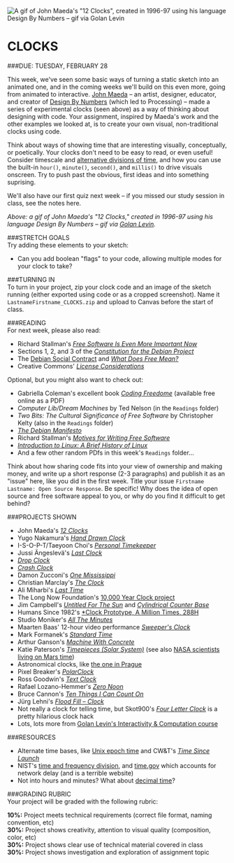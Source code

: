 ![A gif of John Maeda's "12 Clocks", created in 1996-97 using his language Design By Numbers – gif via Golan Levin](https://raw.githubusercontent.com/jeffThompson/CreativeProgramming1/master/Images/Week04/JohnMaeda_12Clocks_1996-97.gif)

CLOCKS
====

###DUE: TUESDAY, FEBRUARY 28

This week, we've seen some basic ways of turning a static sketch into an animated one, and in the coming weeks we'll build on this even more, going from animated to interactive. [John Maeda](https://en.wikipedia.org/wiki/John_Maeda) – an artist, designer, educator, and creator of [Design By Numbers](https://en.wikipedia.org/wiki/Design_By_Numbers) (which led to Processing) – made a series of experimental clocks (seen above) as a way of thinking about designing with code. Your assignment, inspired by Maeda's work and the other examples we looked at, is to create your own visual, non-traditional clocks using code.

Think about ways of showing time that are interesting visually, conceptually, or poetically. Your clocks don't need to be easy to read, or even useful! Consider timescale and [alternative divisions of time](https://youtu.be/At5atF4mKiU), and how you can use the built-in `hour()`, `minute()`, `second()`, and `millis()` to drive visuals onscreen. Try to push past the obvious, first ideas and into something suprising.

We'll also have our first quiz next week – if you missed our study session in class, see the notes here.

*Above: a gif of John Maeda's "12 Clocks," created in 1996-97 using his language Design By Numbers – gif via [Golan Levin](http://cmuems.com/2016/60212/lectures/lecture-09-09b-clocks/maedas-clocks/).*  

###STRETCH GOALS  
Try adding these elements to your sketch:

* Can you add boolean "flags" to your code, allowing multiple modes for your clock to take?  

###TURNING IN  
To turn in your project, zip your clock code and an image of the sketch running (either exported using code or as a cropped screenshot). Name it `LastnameFirstname_CLOCKS.zip` and upload to Canvas before the start of class.

###READING  
For next week, please also read:

* Richard Stallman's [*Free Software Is Even More Important Now*](https://www.gnu.org/philosophy/free-software-even-more-important.html)  
* Sections 1, 2, and 3 of the [*Constitution for the Debian Project*](https://www.debian.org/devel/constitution)  
* The [Debian Social Contract](https://www.debian.org/social_contract) and [*What Does Free Mean?*](https://www.debian.org/intro/free)  
* Creative Commons' [*License Considerations*](https://creativecommons.org/share-your-work/licensing-considerations/)  

Optional, but you might also want to check out:  

* Gabriella Coleman's excellent book [*Coding Freedome*](http://gabriellacoleman.org/Coleman-Coding-Freedom.pdf) (available free online as a PDF)  
* *Computer Lib/Dream Machines* by Ted Nelson (in the `Readings` folder)  
* *Two Bits: The Cultural Significance of Free Software* by Christopher Kelty (also in the `Readings` folder)  
* [*The Debian Manifesto*](https://www.debian.org/doc/manuals/project-history/ap-manifesto.en.html#sA.2)  
* Richard Stallman's [*Motives for Writing Free Software*](https://www.gnu.org/philosophy/fs-motives.html)  
* [*Introduction to Linux: A Brief History of Linux*](http://www.tldp.org/LDP/gs/node3.html)  
* And a few other random PDfs in this week's `Readings` folder...  

Think about how sharing code fits into your view of ownership and making money, and write up a short response (2-3 paragraphs) and publish it as an "issue" here, like you did in the first week. Title your issue `Firstname Lastname: Open Source Response`. Be specific! Why does the idea of open source and free software appeal to you, or why do you find it difficult to get behind?

###PROJECTS SHOWN  
* John Maeda's [*12 Clocks*](http://cmuems.com/2016/60212/lectures/lecture-09-09b-clocks/maedas-clocks/)  
* Yugo Nakamura's [*Hand Drawn Clock*](https://classic.dryang.org/flash/handclock.shtml)  
* I-S-O-P-T/Taeyoon Choi's [*Personal Timekeeper*](http://i-s-o-p-t.com/2015/07/21/CircleofMoment/)  
* Jussi Ängeslevä's [*Last Clock*](http://angesleva.iki.fi/art/last/)  
* [*Drop Clock*](https://www.youtube.com/watch?v=I32NLiAl9PA)  
* [*Crash Clock*](https://www.youtube.com/watch?v=-7YBu3cd9F0)  
* Damon Zucconi's [*One Mississippi*](http://www.damonzucconi.com/artworks/one-mississippi)  
* Christian Marclay's [*The Clock*](https://www.youtube.com/watch?v=6cOhWtyXGXQ)  
* Ali Miharbi's [*Last Time*](http://www.alimiharbi.com/work/last-time/)  
* The Long Now Foundation's [10,000 Year Clock project](http://longnow.org/clock/)  
* Jim Campbell's [*Untitled For The Sun*](http://www.jimcampbell.tv/portfolio/objects/untitled_for_the_sun/) and [*Cylindrical Counter Base*](http://www.jimcampbell.tv/portfolio/objects/memory_works/cyclical_counter_base/)  
* Humans Since 1982's [*Clock Prototype, A Million Times, 288H](https://collection.cooperhewitt.org/objects/69155335/)  
* Studio Moniker's [*All The Minutes*](http://alltheminutes.com/)  
* Maarten Baas' 12-hour video performance [*Sweeper's Clock*](https://www.artprize.org/64574)  
* Mark Formanek's [*Standard Time*](http://www.standard-time.com/index_en.php)  
* Arthur Ganson's [*Machine With Concrete*](https://www.youtube.com/watch?v=5q-BH-tvxEg)  
* Katie Paterson's [*Timepieces (Solar System)*](http://katiepaterson.org/timepieces/) (see also [NASA scientists living on Mars time](https://astrobiology.nasa.gov/news/check-type-living-on-mars-time/))  
* Astronomical clocks, like [the one in Prague](https://en.wikipedia.org/wiki/Prague_astronomical_clock)  
* Pixel Breaker's [*PolarClock*](http://blog.pixelbreaker.com/polarclock)  
* Ross Goodwin's [*Text Clock*](http://rossgoodwin.com/clock/)  
* Rafael Lozano-Hemmer's [*Zero Noon*](http://lozano-hemmer.com/zero_noon.php)  
* Bruce Cannon's [*Ten Things I Can Count On*](TenThingsICanCountOn-BreathsLeft_BruceCannon_1997-99)  
* Jürg Lehni's [*Flood Fill – Clock*](https://vimeo.com/16216790)  
* Not really a clock for telling time, but Skot900's [*Four Letter Clock*](http://www.skot9000.com/four-letter-clock/) is a pretty hilarious clock hack  
* Lots, lots more from [Golan Levin's Interactivity & Computation course](http://cmuems.com/2016/60212/lectures/lecture-09-09b-clocks/)  

###RESOURCES  
* Alternate time bases, like [Unix epoch time](https://en.wikipedia.org/wiki/Unix_time) and CW&T's [*Time Since Launch*](http://cwandt.com/#time-since-launch)  
* NIST's [time and frequency division](https://www.nist.gov/pml/time-and-frequency-division), and [time.gov](http://www.time.gov/) which accounts for network delay (and is a terrible website)  
* Not into hours and minutes? What about [decimal time](https://en.wikipedia.org/wiki/Decimal_time)?  

###GRADING RUBRIC  
Your project will be graded with the following rubric:

**10%:** Project meets technical requirements (correct file format, naming convention, etc)  
**30%:** Project shows creativity, attention to visual quality (composition, color, etc)  
**30%:** Project shows clear use of technical material covered in class  
**30%:** Project shows investigation and exploration of assignment topic  

